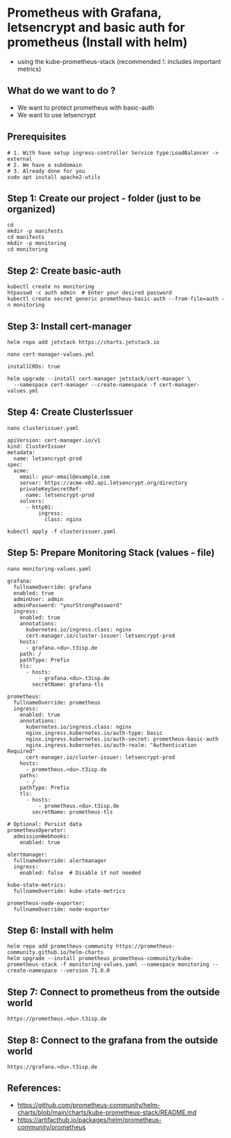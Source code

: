 # Prometheus with Grafana, letsencrypt and basic auth for prometheus (Install with helm)

  * using the kube-prometheus-stack (recommended !: includes important metrics)

## What do we want to do ? 

  * We want to protect prometheus with basic-auth
  * We want to use letsencrypt 

## Prerequisites 

```
# 1. With have setup ingress-controller Service type:LoadBalancer -> external
# 2. We have a subdomain 
# 3. Already done for you 
sudo apt install apache2-utils
```

## Step 1: Create our project - folder (just to be organized) 

```
cd
mkdir -p manifests 
cd manifests 
mkdir -p monitoring 
cd monitoring 
```

## Step 2: Create basic-auth  

```
kubectl create ns monitoring 
htpasswd -c auth admin  # Enter your desired password
kubectl create secret generic prometheus-basic-auth --from-file=auth -n monitoring
```

## Step 3: Install cert-manager  

```
helm repo add jetstack https://charts.jetstack.io
```

```
nano cert-manager-values.yml 
```

```
installCRDs: true 
```

```
helm upgrade --install cert-manager jetstack/cert-manager \
  --namespace cert-manager --create-namespace -f cert-manager-values.yml 
```

## Step 4: Create ClusterIssuer 

```
nano clusterissuer.yaml
```

```
apiVersion: cert-manager.io/v1
kind: ClusterIssuer
metadata:
  name: letsencrypt-prod
spec:
  acme:
    email: your-email@example.com
    server: https://acme-v02.api.letsencrypt.org/directory
    privateKeySecretRef:
      name: letsencrypt-prod
    solvers:
      - http01:
          ingress:
            class: nginx
```

```
kubectl apply -f clusterissuer.yaml 
```

## Step 5: Prepare Monitoring Stack (values - file) 

```
nano monitoring-values.yaml
```

```
grafana:
  fullnameOverride: grafana
  enabled: true
  adminUser: admin
  adminPassword: "yourStrongPassword"
  ingress:
    enabled: true
    annotations:
      kubernetes.io/ingress.class: nginx
      cert-manager.io/cluster-issuer: letsencrypt-prod
    hosts:
      - grafana.<du>.t3isp.de
    path: /
    pathType: Prefix
    tls:
      - hosts:
          - grafana.<du>.t3isp.de
        secretName: grafana-tls

prometheus:
  fullnameOverride: prometheus 
  ingress:
    enabled: true
    annotations:
      kubernetes.io/ingress.class: nginx
      nginx.ingress.kubernetes.io/auth-type: basic
      nginx.ingress.kubernetes.io/auth-secret: prometheus-basic-auth
      nginx.ingress.kubernetes.io/auth-realm: "Authentication Required"
      cert-manager.io/cluster-issuer: letsencrypt-prod
    hosts:
      - prometheus.<du>.t3isp.de
    paths:
      - /
    pathType: Prefix
    tls:
      - hosts:
          - prometheus.<du>.t3isp.de
        secretName: prometheus-tls

# Optional: Persist data
prometheusOperator:
  admissionWebhooks:
    enabled: true

alertmanager:
  fullnameOverride: alertmanager
  ingress:
    enabled: false  # Disable if not needed

kube-state-metrics:
  fullnameOverride: kube-state-metrics

prometheus-node-exporter:
  fullnameOverride: node-exporter
```

## Step 6: Install with helm 

```
helm repo add prometheus-community https://prometheus-community.github.io/helm-charts
helm upgrade --install prometheus prometheus-community/kube-prometheus-stack -f monitoring-values.yaml --namespace monitoring --create-namespace --version 71.0.0
```

## Step 7: Connect to prometheus from the outside world 

```
https://prometheus.<du>.t3isp.de
```

## Step 8: Connect to the grafana from the outside world 

```
https://grafana.<du>.t3isp.de
```

## References:

  * https://github.com/prometheus-community/helm-charts/blob/main/charts/kube-prometheus-stack/README.md
  * https://artifacthub.io/packages/helm/prometheus-community/prometheus

  
